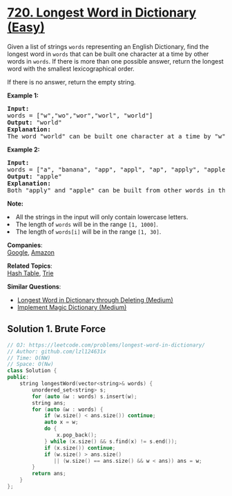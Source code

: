 # [720. Longest Word in Dictionary (Easy)](https://leetcode.com/problems/longest-word-in-dictionary/)

<p>Given a list of strings <code>words</code> representing an English Dictionary, find the longest word in <code>words</code> that can be built one character at a time by other words in <code>words</code>.  If there is more than one possible answer, return the longest word with the smallest lexicographical order.</p>  If there is no answer, return the empty string.

<p><b>Example 1:</b><br>
</p><pre><b>Input:</b> 
words = ["w","wo","wor","worl", "world"]
<b>Output:</b> "world"
<b>Explanation:</b> 
The word "world" can be built one character at a time by "w", "wo", "wor", and "worl".
</pre>
<p></p>

<p><b>Example 2:</b><br>
</p><pre><b>Input:</b> 
words = ["a", "banana", "app", "appl", "ap", "apply", "apple"]
<b>Output:</b> "apple"
<b>Explanation:</b> 
Both "apply" and "apple" can be built from other words in the dictionary. However, "apple" is lexicographically smaller than "apply".
</pre>
<p></p>

<p><b>Note:</b>
</p><li>All the strings in the input will only contain lowercase letters.</li>
<li>The length of <code>words</code> will be in the range <code>[1, 1000]</code>.</li>
<li>The length of <code>words[i]</code> will be in the range <code>[1, 30]</code>.</li>
<p></p>

**Companies**:  
[Google](https://leetcode.com/company/google), [Amazon](https://leetcode.com/company/amazon)

**Related Topics**:  
[Hash Table](https://leetcode.com/tag/hash-table/), [Trie](https://leetcode.com/tag/trie/)

**Similar Questions**:
* [Longest Word in Dictionary through Deleting (Medium)](https://leetcode.com/problems/longest-word-in-dictionary-through-deleting/)
* [Implement Magic Dictionary (Medium)](https://leetcode.com/problems/implement-magic-dictionary/)

## Solution 1. Brute Force

```cpp
// OJ: https://leetcode.com/problems/longest-word-in-dictionary/
// Author: github.com/lzl124631x
// Time: O(NW)
// Space: O(Nw)
class Solution {
public:
    string longestWord(vector<string>& words) {
        unordered_set<string> s;
        for (auto &w : words) s.insert(w);
        string ans;
        for (auto &w : words) {
            if (w.size() < ans.size()) continue;
            auto x = w;
            do {
                x.pop_back();
            } while (x.size() && s.find(x) != s.end());
            if (x.size()) continue;
            if (w.size() > ans.size()
               || (w.size() == ans.size() && w < ans)) ans = w;
        }
        return ans;
    }
};
```